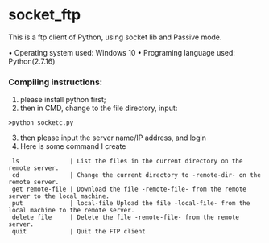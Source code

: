 # socket_ftp
This is a ftp client of Python, using socket lib and Passive mode.

• Operating system used: Windows 10
• Programing language used: Python(2.7.16)

### Compiling instructions:
1. please install python first;
2. then in CMD, change to the file directory, input: 
```
>python socketc.py
```
3. then please input the server name/IP address, and login
4. Here is some command I create
```
 ls              | List the files in the current directory on the remote server.
 cd              | Change the current directory to -remote-dir- on the remote server.
 get remote-file | Download the file -remote-file- from the remote server to the local machine.
 put             | local-file Upload the file -local-file- from the local machine to the remote server.
 delete file     | Delete the file -remote-file- from the remote server.
 quit            | Quit the FTP client
 ```
